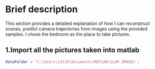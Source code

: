 # Brief description  
This section provides a detailed explanation of how I can reconstruct scenes, predict camera trajectories from images using the provided samples. I chose the bedroom as the place to take pictures.

## 1.Import all the pictures taken into matlab
```matlab
dataFolder = 'C:\Users\14118\Documents\MATLAB\SLAM IMAGES';
```
